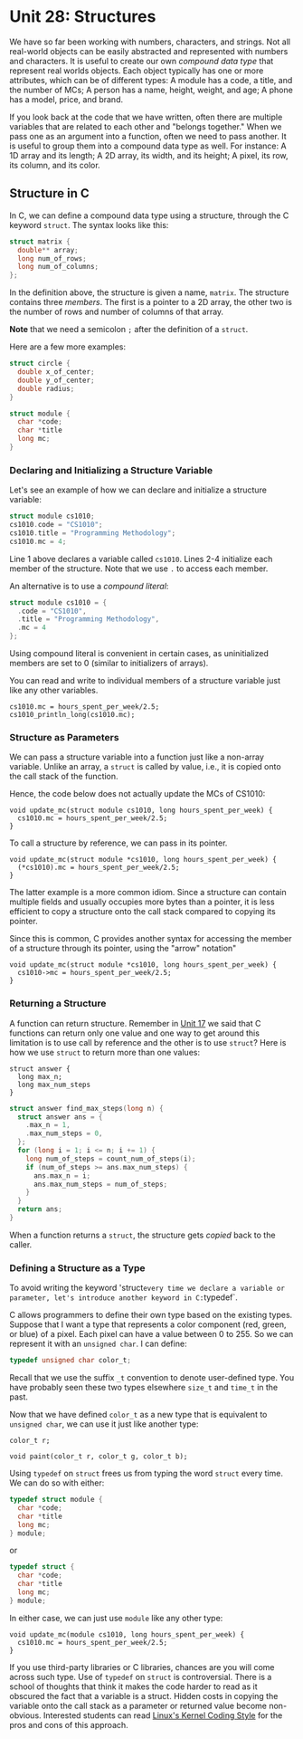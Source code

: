 # Unit 28: Structures

We have so far been working with numbers, characters, and strings.  Not all real-world objects can be easily abstracted and represented with numbers and characters.  It is useful to create our own _compound data type_ that represent real worlds objects.  Each object typically has one or more attributes, which can be of different types: A module has a code, a title, and the number of MCs; A person has a name, height, weight, and age; A phone has a model, price, and brand.

If you look back at the code that we have written, often there are multiple variables that are related to each other and "belongs together."  When we pass one as an argument into a function, often we need to pass another.  It is useful to group them into a compound data type as well.  For instance: A 1D array and its length; A 2D array, its width, and its height; A pixel, its row, its column, and its color.

## Structure in C

In C, we can define a compound data type using a structure, through the C keyword `struct`.  The syntax looks like this:

```C
struct matrix {
  double** array;
  long num_of_rows;
  long num_of_columns;
};
```

In the definition above, the structure is given a name, `matrix`.  The structure contains three _members_.  The first is a pointer to a 2D array, the other two is the number of rows and number of columns of that array.

**Note** that we need a semicolon `;` after the definition of a `struct`.

Here are a few more examples:

```C
struct circle {
  double x_of_center;
  double y_of_center;
  double radius;
}
```

```C
struct module {
  char *code;
  char *title
  long mc;
}
```

### Declaring and Initializing a Structure Variable

Let's see an example of how we can declare and initialize a structure variable:

```C
struct module cs1010;
cs1010.code = "CS1010";
cs1010.title = "Programming Methodology";
cs1010.mc = 4;
```

Line 1 above declares a variable called `cs1010`.  Lines 2-4 initialize each member of the structure.  Note that we use `.` to access each member.

An alternative is to use a _compound literal_:

```C
struct module cs1010 = {
  .code = "CS1010",
  .title = "Programming Methodology",
  .mc = 4
};
```

Using compound literal is convenient in certain cases, as uninitialized members are set to 0 (similar to initializers of arrays).

You can read and write to individual members of a structure variable just like any other variables. 

```
cs1010.mc = hours_spent_per_week/2.5;
cs1010_println_long(cs1010.mc);
```

### Structure as Parameters

We can pass a structure variable into a function just like a non-array variable.  Unlike an array, a `struct` is called by value, i.e., it is copied onto the call stack of the function.

Hence, the code below does not actually update the MCs of CS1010:

```
void update_mc(struct module cs1010, long hours_spent_per_week) {
  cs1010.mc = hours_spent_per_week/2.5;
}
```

To call a structure by reference, we can pass in its pointer.

```
void update_mc(struct module *cs1010, long hours_spent_per_week) {
  (*cs1010).mc = hours_spent_per_week/2.5;
}
```

The latter example is a more common idiom.  Since a structure can contain multiple fields and usually occupies more bytes than a pointer, it is less efficient to copy a structure onto the call stack compared to copying its pointer.  

Since this is common, C provides another syntax for accessing the member of a structure through its pointer, using the "arrow" notation"

```
void update_mc(struct module *cs1010, long hours_spent_per_week) {
  cs1010->mc = hours_spent_per_week/2.5;
}
```

### Returning a Structure

A function can return structure.  Remember in [Unit 17](17-call-by-reference.md) we said that C functions can return only one value and one way to get around this limitation is to use call by reference and the other is to use `struct`?  Here is how we use `struct` to return more than one values:

```
struct answer {
  long max_n;
  long max_num_steps
}
```

```C
struct answer find_max_steps(long n) {
  struct answer ans = {
    .max_n = 1,
    .max_num_steps = 0,
  };
  for (long i = 1; i <= n; i += 1) {
    long num_of_steps = count_num_of_steps(i);
    if (num_of_steps >= ans.max_num_steps) {
      ans.max_n = i;
      ans.max_num_steps = num_of_steps;
    }
  }
  return ans;
}
```

When a function returns a `struct`, the structure gets _copied_ back to the caller.


### Defining a Structure as a Type

To avoid writing the keyword 'struct` every time we declare a variable or parameter, let's introduce another keyword in C: `typedef`.  

C allows programmers to define their own type based on the existing types.  Suppose that I want a type that represents a color component (red, green, or blue) of a pixel.  Each pixel can have a value between 0 to 255.  So we can represent it with an `unsigned char`.  I can define:

```C
typedef unsigned char color_t;
```

Recall that we use the suffix `_t` convention to denote user-defined type.  You have probably seen these two types elsewhere `size_t` and `time_t` in the past.

Now that we have defined `color_t` as a new type that is equivalent to `unsigned char`, we can use it just like another type:

```
color_t r;

void paint(color_t r, color_t g, color_t b);
```

Using `typedef` on `struct` frees us from typing the word `struct` every time.  We can do so with either:

```C
typedef struct module {
  char *code;
  char *title
  long mc;
} module;
```

or


```C
typedef struct {
  char *code;
  char *title
  long mc;
} module;
```

In either case, we can just use `module` like any other type:

```
void update_mc(module cs1010, long hours_spent_per_week) {
  cs1010.mc = hours_spent_per_week/2.5;
}
```

If you use third-party libraries or C libraries, chances are you will come across such type.  Use of `typedef` on `struct` is controversial.  There is a school of thoughts that think it makes the code harder to read as it obscured the fact that a variable is a struct.  Hidden costs in copying the variable onto the call stack as a parameter or returned value become non-obvious.  Interested students can read [Linux's Kernel Coding Style](https://www.kernel.org/doc/html/v4.10/process/coding-style.html#typedefs) for the pros and cons of this approach.


